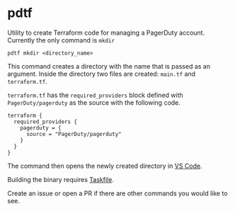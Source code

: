# pdtf

Utility to create Terraform code for managing a PagerDuty account. Currently the only command is `mkdir`

`pdtf mkdir <directory_name>`

This command creates a directory with the name that is passed as an argument. Inside the directory two files are created: `main.tf` and `terraform.tf`. 

`terraform.tf` has the `required_providers` block defined with `PagerDuty/pagerduty` as the source with the following code.

```hcl
terraform {
  required_providers {
    pagerduty = {
      source = "PagerDuty/pagerduty"
    }
  }
}
```


The command then opens the newly created directory in [VS Code](https://code.visualstudio.com/).

Building the binary requires [Taskfile](https://taskfile.dev/).

Create an issue or open a PR if there are other commands you would like to see.
